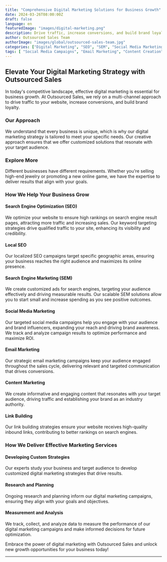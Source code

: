 ```yaml
---
title: "Comprehensive Digital Marketing Solutions for Business Growth"
date: 2024-03-26T08:00:00Z
draft: false
language: en
featuredImage: "images/digital-marketing.png"
description: Drive traffic, increase conversions, and build brand loyalty with our multi-channel digital marketing approach. Explore tailored solutions designed to meet the unique needs of your business and unlock new growth opportunities.
author: Outsourced Sales Team
authorImage: "images/global/outsourced-sales-team.jpg"
categories: ["Digital Marketing", "SEO", "SEM", "Social Media Marketing", "Email Marketing", "Content Marketing", "Link Building"]
tags: [ "Social Media Campaigns", "Email Marketing", "Content Creation"]
---
```


## Elevate Your Digital Marketing Strategy with Outsourced Sales

In today's competitive landscape, effective digital marketing is essential for business growth. At Outsourced Sales, we rely on a multi-channel approach to drive traffic to your website, increase conversions, and build brand loyalty.

### Our Approach

We understand that every business is unique, which is why our digital marketing strategy is tailored to meet your specific needs. Our creative approach ensures that we offer customized solutions that resonate with your target audience.

### Explore More

Different businesses have different requirements. Whether you're selling high-end jewelry or promoting a new online game, we have the expertise to deliver results that align with your goals.

### How We Help Your Business Grow

#### Search Engine Optimization (SEO)

We optimize your website to ensure high rankings on search engine result pages, attracting more traffic and increasing sales. Our keyword targeting strategies drive qualified traffic to your site, enhancing its visibility and credibility.

#### Local SEO

Our localized SEO campaigns target specific geographic areas, ensuring your business reaches the right audience and maximizes its online presence.

#### Search Engine Marketing (SEM)

We create customized ads for search engines, targeting your audience effectively and driving measurable results. Our scalable SEM solutions allow you to start small and increase spending as you see positive outcomes.

#### Social Media Marketing

Our targeted social media campaigns help you engage with your audience and brand influencers, expanding your reach and driving brand awareness. We track and analyze campaign results to optimize performance and maximize ROI.

#### Email Marketing

Our strategic email marketing campaigns keep your audience engaged throughout the sales cycle, delivering relevant and targeted communication that drives conversions.

#### Content Marketing

We create informative and engaging content that resonates with your target audience, driving traffic and establishing your brand as an industry authority.

#### Link Building

Our link building strategies ensure your website receives high-quality inbound links, contributing to better rankings on search engines.

### How We Deliver Effective Marketing Services

#### Developing Custom Strategies

Our experts study your business and target audience to develop customized digital marketing strategies that drive results.

#### Research and Planning

Ongoing research and planning inform our digital marketing campaigns, ensuring they align with your goals and objectives.

#### Measurement and Analysis

We track, collect, and analyze data to measure the performance of our digital marketing campaigns and make informed decisions for future optimization.

Embrace the power of digital marketing with Outsourced Sales and unlock new growth opportunities for your business today!

---
